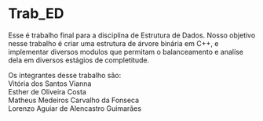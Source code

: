 # Trab_ED
Esse é trabalho final para a disciplina de Estrutura de Dados. Nosso objetivo nesse trabalho é criar uma estrutura de árvore binária em C++, e implementar diversos
modulos que permitam o balanceamento e analíse dela em diversos estágios de completitude.

Os integrantes desse trabalho são:
<br> Vitória dos Santos Vianna
<br> Esther de Oliveira Costa
<br> Matheus Medeiros Carvalho da Fonseca
<br> Lorenzo Aguiar de Alencastro Guimarães


